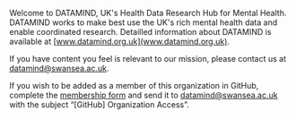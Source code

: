 Welcome to DATAMIND, UK's Health Data Research Hub for Mental Health. DATAMIND works to make best use the UK's rich mental health data and enable coordinated research. Detailled information about DATAMIND is available at [www.datamind.org.uk](www.datamind.org.uk). 

If you have content you feel is relevant to our mission, please contact us at [datamind@swansea.ac.uk](mailto:datamind@swansea.ac.uk).

If you wish to be added as a member of this organization in GitHub, complete the [membership form](https://github.com/DATAMIND-UK/.github/raw/refs/heads/main/membership_form.docx) and send it to [datamind@swansea.ac.uk](mailto:datamind@swansea.ac.uk) with the subject “[GitHub] Organization Access”. 

